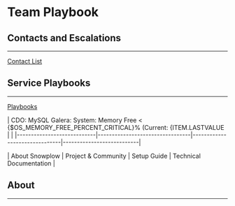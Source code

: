 Team Playbook
===================

Contacts and Escalations
-------------
----------

[Contact List](LINK%20TO%20GITHUB)

Service Playbooks
-------------
----------
[Playbooks](LINK%20TO%20GITHUB)


| CDO: MySQL Galera: System: Memory Free < {$OS_MEMORY_FREE_PERCENT_CRITICAL}% (Current: {ITEM.LASTVALUE | |
|----------------------------|---------------------------------|-------------------------------|---------------------------|

| About Snowplow             | Project & Community              | Setup Guide          | Technical Documentation                  |



About
-------------
----------
